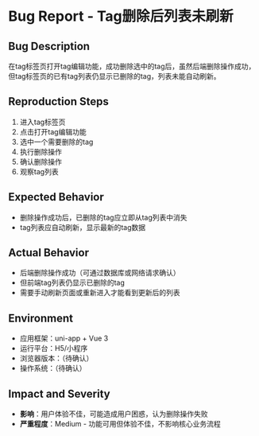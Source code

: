 # Bug Report - Tag删除后列表未刷新

## Bug Description
在tag标签页打开tag编辑功能，成功删除选中的tag后，虽然后端删除操作成功，但tag标签页的已有tag列表仍显示已删除的tag，列表未能自动刷新。

## Reproduction Steps
1. 进入tag标签页
2. 点击打开tag编辑功能
3. 选中一个需要删除的tag
4. 执行删除操作
5. 确认删除操作
6. 观察tag列表

## Expected Behavior
- 删除操作成功后，已删除的tag应立即从tag列表中消失
- tag列表应自动刷新，显示最新的tag数据

## Actual Behavior
- 后端删除操作成功（可通过数据库或网络请求确认）
- 但前端tag列表仍显示已删除的tag
- 需要手动刷新页面或重新进入才能看到更新后的列表

## Environment
- 应用框架：uni-app + Vue 3
- 运行平台：H5/小程序
- 浏览器版本：（待确认）
- 操作系统：（待确认）

## Impact and Severity
- **影响**：用户体验不佳，可能造成用户困惑，认为删除操作失败
- **严重程度**：Medium - 功能可用但体验不佳，不影响核心业务流程